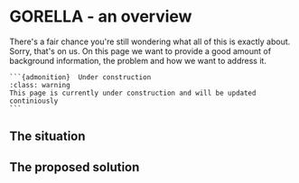 # GORELLA - an overview

There's a fair chance you're still wondering what all of this is exactly about. Sorry, that's on us. On this page we want to provide a good amount of background information, the problem and how we want to address it.

````{margin}
```{admonition}  Under construction
:class: warning
This page is currently under construction and will be updated continiously
```
````

## The situation




## The proposed solution

